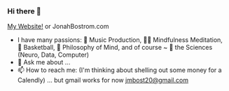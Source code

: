 ### Hi there 👋

<!--
**jmbost20/jmbost20** is a ✨ _special_ ✨ repository because its `README.md` (this file) appears on your GitHub profile.

Here are some ideas to get you started:

- 🔭 I’m currently working on ...
- 🌱 I’m currently learning ...
- 👯 I’m looking to collaborate on ...
- 🤔 I’m looking for help with ...
- 💬 Ask me about ...
- 📫 How to reach me: ...
- 😄 Pronouns: ...
- ⚡ Fun fact: ...
-->

[My Website!](https://JonahBostrom.com) or JonahBostrom.com
- I have many passions: 🎹 Music Production, 🧘‍♂️ Mindfulness Meditation, 🏀 Basketball, 📖 Philosophy of Mind, and of course ~ 🧠 the Sciences (Neuro, Data, Computer)
- 💬 Ask me about ...
- 📫 How to reach me: (I'm thinking about shelling out some money for a Calendly) ... but gmail works for now jmbost20@gmail.com

